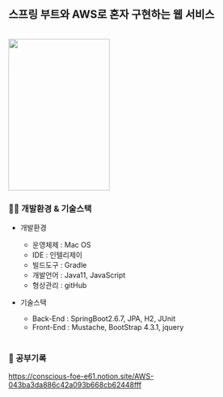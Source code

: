 ## 스프링 부트와 AWS로 혼자 구현하는 웹 서비스
<br/>

<img src="https://user-images.githubusercontent.com/48192141/181599907-7bb8f83a-5b74-478d-985b-f58674a28013.png"  width="200" height="300"/>

### 👨‍🔧 개발환경 & 기술스택
- 개발환경
  - 운영체제 : Mac OS
  - IDE : 인텔리제이
  - 빌드도구 : Gradle
  - 개발언어 : Java11, JavaScript
  - 형상관리 : gitHub
- 기술스택
  - Back-End : SpringBoot2.6.7, JPA, H2, JUnit
  - Front-End : Mustache, BootStrap 4.3.1, jquery
  
  <br/>
### 📖 공부기록
https://conscious-foe-e61.notion.site/AWS-043ba3da886c42a093b668cb62448fff
